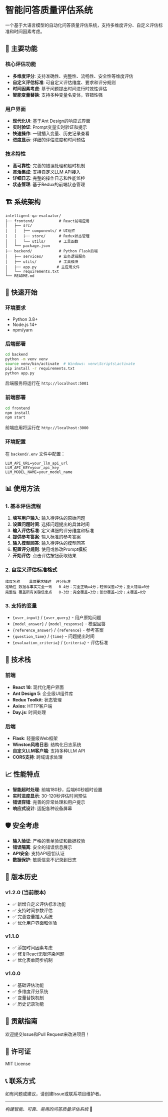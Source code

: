 # 智能问答质量评估系统

一个基于大语言模型的自动化问答质量评估系统，支持多维度评分、自定义评估标准和时间因素考虑。

## 🎯 主要功能

### 核心评估功能
- **多维度评分**: 支持准确性、完整性、流畅性、安全性等维度评估
- **自定义评估标准**: 可自定义评估维度、要求和评分规则
- **时间因素考虑**: 基于问题提出时间进行时效性评估
- **智能变量替换**: 支持多种变量名变体，容错性强

### 用户界面
- **现代化UI**: 基于Ant Design的响应式界面
- **实时验证**: Prompt变量实时验证和提示
- **快速操作**: 一键插入变量、历史记录查看
- **进度显示**: 详细的评估进度和时间预估

### 技术特性
- **高可靠性**: 完善的错误处理和超时机制
- **灵活集成**: 支持自定义LLM API接入
- **详细日志**: 完整的操作日志和性能监控
- **状态管理**: 基于Redux的前端状态管理

## 🏗️ 系统架构

```
intelligent-qa-evaluator/
├── frontend/           # React前端应用
│   ├── src/
│   │   ├── components/ # UI组件
│   │   ├── store/      # Redux状态管理
│   │   └── utils/      # 工具函数
│   └── package.json
├── backend/            # Python Flask后端
│   ├── services/       # 业务逻辑服务
│   ├── utils/          # 工具模块
│   ├── app.py         # 主应用文件
│   └── requirements.txt
└── README.md
```

## 🚀 快速开始

### 环境要求
- Python 3.8+
- Node.js 14+
- npm/yarn

### 后端部署

```bash
cd backend
python -m venv venv
source venv/bin/activate  # Windows: venv\Scripts\activate
pip install -r requirements.txt
python app.py
```

后端服务将运行在 `http://localhost:5001`

### 前端部署

```bash
cd frontend
npm install
npm start
```

前端应用将运行在 `http://localhost:3000`

### 环境配置

在 `backend/.env` 文件中配置：

```env
LLM_API_URL=your_llm_api_url
LLM_API_KEY=your_api_key
LLM_MODEL_NAME=your_model_name
```

## 📊 使用方法

### 1. 基本评估流程

1. **填写用户输入**: 输入待评估的原始问题
2. **设置问题时间**: 选择问题提出的具体时间
3. **输入评估标准**: 定义详细的评分维度和标准
4. **提供参考答案**: 输入标准的参考答案
5. **输入模型回答**: 输入待评估的模型回答
6. **配置评分规则**: 使用或修改Prompt模板
7. **开始评估**: 点击评估按钮获取结果

### 2. 自定义评估标准格式

```
维度名称	具体要求描述	评分标准
准确性	数据与事实完全一致	0-4分：完全正确=4分；轻微误差=2分；重大错误=0分
完整性	覆盖所有关键信息点	0-3分：完全覆盖=3分；部分覆盖=1分；未覆盖=0分
```

### 3. 支持的变量

- `{user_input}` / `{user_query}` - 用户原始问题
- `{model_answer}` / `{model_response}` - 模型回答
- `{reference_answer}` / `{reference}` - 参考答案
- `{question_time}` / `{time}` - 问题提出时间
- `{evaluation_criteria}` / `{criteria}` - 评估标准

## 🔧 技术栈

### 前端
- **React 18**: 现代化用户界面
- **Ant Design 5**: 企业级UI组件库
- **Redux Toolkit**: 状态管理
- **Axios**: HTTP客户端
- **Day.js**: 时间处理

### 后端
- **Flask**: 轻量级Web框架
- **Winston风格日志**: 结构化日志系统
- **自定义LLM客户端**: 支持多种LLM API
- **CORS支持**: 跨域请求处理

## 📈 性能特点

- **智能超时处理**: 前端180秒，后端60秒超时设置
- **实时进度显示**: 30-120秒评估时间预估
- **错误容错**: 完善的异常处理和用户提示
- **响应式设计**: 适配各种设备屏幕

## 🛡️ 安全考虑

- **输入验证**: 严格的表单验证和数据校验
- **错误隔离**: 安全的错误信息展示
- **API安全**: 支持API密钥认证
- **数据保护**: 敏感信息不记录到日志

## 🔄 版本历史

### v1.2.0 (当前版本)
- ✅ 新增自定义评估标准功能
- ✅ 支持时间参数评估
- ✅ 完善变量插入系统
- ✅ 优化用户界面和体验

### v1.1.0
- ✅ 添加时间因素考虑
- ✅ 修复React无限渲染问题
- ✅ 优化表单同步机制

### v1.0.0
- ✅ 基础评估功能
- ✅ 多维度评分系统
- ✅ 变量替换机制
- ✅ 历史记录功能

## 🤝 贡献指南

欢迎提交Issue和Pull Request来改进项目！

## 📄 许可证

MIT License

## 📞 联系方式

如有问题或建议，请创建Issue或联系项目维护者。

---

*构建智能、可靠、易用的问答质量评估系统* 🚀 